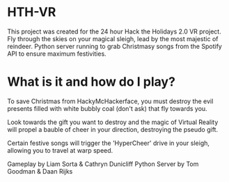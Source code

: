 # HTH-VR
This project was created for the 24 hour Hack the Holidays 2.0 VR project.
Fly through the skies on your magical sleigh, lead by the most majestic of reindeer. 
Python server running to grab Christmasy songs from the Spotify API to ensure maximum festivities.

# What is it and how do I play?
To save Christmas from HackyMcHackerface, you must destroy the evil presents filled with white bubbly coal (don't ask) that fly towards you.

Look towards the gift you want to destroy and the magic of Virtual Reality will propel a bauble of cheer in your direction, destroying the pseudo gift.

Certain festive songs will trigger the 'HyperCheer' drive in your sleigh, allowing you to travel at warp speed. 

Gameplay by Liam Sorta & Cathryn Dunicliff
Python Server by Tom Goodman & Daan Rijks
